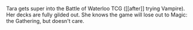 Tara gets super into the Battle of Waterloo TCG ([[after]] trying Vampire). Her decks are fully gilded out. She knows the game will lose out to Magic: the Gathering, but doesn't care.